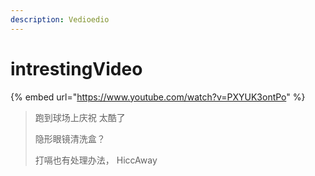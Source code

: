 ```yaml
---
description: Vedioedio
---
```


# intrestingVideo

{% embed url="https://www.youtube.com/watch?v=PXYUK3ontPo" %}

> 跑到球场上庆祝 太酷了
>
> 隐形眼镜清洗盒？
>
> 打嗝也有处理办法， HiccAway

